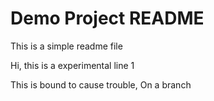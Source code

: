 # Demo Project README

This is a simple readme file

Hi, this is a experimental line 1

This is bound to cause trouble, On a branch
